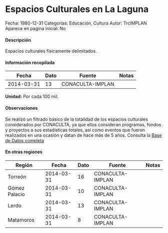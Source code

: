 Espacios Culturales en La Laguna
=====

Fecha: 1980-12-31
Categorías: Educación, Cultura
Autor: TrcIMPLAN
Aparece en pagina inicial: No

#### Descripción

Espacios culturales físicamente delimitados.

#### Información recopilada

<table class="table table-hover table-bordered matriz">
<thead>
<tr>
<th>Fecha</th>
<th>Dato</th>
<th>Fuente</th>
<th>Notas</th>
</tr>
</thead>
<tbody>
<tr>
<td>2014-03-31</td>
<td class="derecha">13</td>
<td>CONACULTA-IMPLAN</td>
<td></td>
</tr>
</tbody>
</table>

<b>Unidad:</b> Por cada 100 mil.

#### Observaciones

Se realizó un filtrado básico de la totalidad de los espacios culturales considerados por CONACULTA, ya que ellos consideran programas, fondos y proyectos a sus estadísticas totales, así como eventos que fueron realizados en una ocasión y datan de hace más de 5 años. Consulta la [Base de Datos completa](http://www.sic.gob.mx)


#### En otras regiones

<table class="table table-hover table-bordered matriz">
<thead>
<tr>
<th>Región</th>
<th>Fecha</th>
<th>Dato</th>
<th>Fuente</th>
<th>Notas</th>
</tr>
</thead>
<tbody>
<tr>
<td>Torreón</td>
<td>2014-03-31</td>
<td class="derecha">16</td>
<td>CONACULTA-IMPLAN</td>
<td></td>
</tr>
<tr>
<td>Gómez Palacio</td>
<td>2014-03-31</td>
<td class="derecha">10</td>
<td>CONACULTA-IMPLAN</td>
<td></td>
</tr>
<tr>
<td>Lerdo</td>
<td>2014-03-31</td>
<td class="derecha">13</td>
<td>CONACULTA-IMPLAN</td>
<td></td>
</tr>
<tr>
<td>Matamoros</td>
<td>2014-03-31</td>
<td class="derecha">8</td>
<td>CONACULTA-IMPLAN</td>
<td></td>
</tr>
</tbody>
</table>

